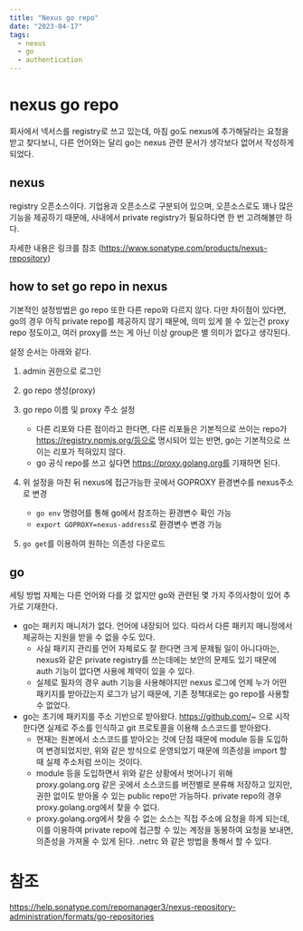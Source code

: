 ```yaml
---
title: "Nexus go repo"
date: "2023-04-17"
tags:
  - nexus
  - go
  - authentication
---
```


# nexus go repo

회사에서 넥서스를 registry로 쓰고 있는데,
마침 go도 nexus에 추가해달라는 요청을 받고 찾다보니,
다른 언어와는 달리 go는 nexus 관련 문서가 생각보다 없어서 작성하게 되었다.

## nexus

registry 오픈소스이다.
기업용과 오픈소스로 구분되어 있으며,
오픈소스로도 꽤나 많은 기능을 제공하기 때문에,
사내에서 private registry가 필요하다면 한 번 고려해볼만 하다.

자세한 내용은 링크를 참조 (https://www.sonatype.com/products/nexus-repository)

## how to set go repo in nexus

기본적인 설정방법은 go repo 또한 다른 repo와 다르지 않다.
다만 차이점이 있다면, go의 경우 아직 private repo를 제공하지 않기 때문에,
의미 있게 쓸 수 있는건 proxy repo 정도이고,
여러 proxy를 쓰는 게 아닌 이상 group은 별 의미가 없다고 생각된다.

설정 순서는 아래와 같다.

1. admin 권한으로 로그인
2. go repo 생성(proxy)
3. go repo 이름 및 proxy 주소 설정

   - 다른 리포와 다른 점이라고 한다면, 다른 리포들은 기본적으로 쓰이는 repo가 https://registry.npmjs.org/등으로 명시되어 있는 반면, go는 기본적으로 쓰이는 리포가 적혀있지 않다.
   - go 공식 repo를 쓰고 싶다면 https://proxy.golang.org를 기재하면 된다.

4. 위 설정을 마친 뒤 nexus에 접근가능한 곳에서 GOPROXY 환경변수를 nexus주소로 변경

   - `go env` 명령어를 통해 go에서 참조하는 환경변수 확인 가능
   - `export GOPROXY=nexus-address`로 환경변수 변경 가능

5. `go get`를 이용하여 원하는 의존성 다운로드

## go

세팅 방법 자체는 다른 언어와 다를 것 없지만 go와 관련된 몇 가지 주의사항이 있어 추가로 기재한다.

- go는 패키지 매니저가 없다. 언어에 내장되어 있다. 따라서 다른 패키지 매니정에서 제공하는 지원을 받을 수 없을 수도 있다.
  - 사실 패키지 관리를 언어 자체로도 잘 한다면 크게 문제될 일이 아니다마는, nexus와 같은 private registry를 쓰는데에는 보안의 문제도 있기 때문에 auth 기능이 없다면 사용에 제약이 있을 수 있다.
  - 실제로 필자의 경우 auth 기능을 사용해야지만 nexus 로그에 언제 누가 어떤 패키지를 받아갔는지 로그가 남기 때문에, 기존 정책대로는 go repo를 사용할 수 없었다.
- go는 초기에 패키지를 주소 기반으로 받아왔다. https://github.com/~ 으로 시작한다면 실제로 주소를 인식하고 git 프로토콜을 이용해 소스코드를 받아왔다.
  - 현재는 원본에서 소스코드를 받아오는 것에 단점 때문에 module 등을 도입하여 변경되었지만, 위와 같은 방식으로 운영되었기 때문에 의존성을 import 할 때 실제 주소처럼 쓰이는 것이다.
  - module 등을 도입하면서 위와 같은 상황에서 벗어나기 위해 proxy.golang.org 같은 곳에서 소스코드를 버전별로 분류해 저장하고 있지만, 권한 없이도 받아올 수 있는 public repo만 가능하다. private repo의 경우 proxy.golang.org에서 찾을 수 없다.
  - proxy.golang.org에서 찾을 수 없는 소스는 직접 주소에 요청을 하게 되는데, 이를 이용하여 private repo에 접근할 수 있는 계정을 동봉하여 요청을 보내면, 의존성을 가져올 수 있게 된다. .netrc 와 같은 방법을 통해서 할 수 있다.

# 참조

https://help.sonatype.com/repomanager3/nexus-repository-administration/formats/go-repositories